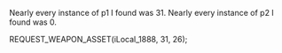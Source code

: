 Nearly every instance of p1 I found was 31. Nearly every instance of p2 I found was 0.

REQUEST_WEAPON_ASSET(iLocal_1888, 31, 26);